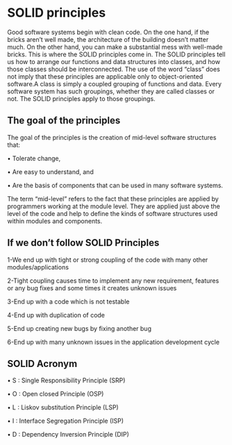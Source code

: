 # SOLID principles
Good software systems begin with clean code. On the one hand, if the bricks aren’t well made, the architecture of the building doesn’t matter much. On the other hand, you can make a substantial mess with well-made bricks. This is where the SOLID principles come in.
The SOLID principles tell us how to arrange our functions and data structures into classes, and how those classes should be interconnected. The use of the word “class” does not imply that these principles are applicable only to object-oriented software.A class is simply a coupled grouping of functions and data. Every software system has such groupings, whether they are called classes or not. The SOLID principles apply to those groupings.
## The goal of the principles
The goal of the principles is the creation of mid-level software structures that:

• Tolerate change,

• Are easy to understand, and

• Are the basis of components that can be used in many software systems.

The term “mid-level” refers to the fact that these principles are applied by programmers working at the module level. They are applied just above the level of the code and help to define the kinds of software structures used within modules and components.
## If we don’t follow SOLID Principles
1-We end up with tight or strong coupling of the code with many other modules/applications

2-Tight coupling causes time to implement any new requirement, features or any bug fixes and some times it creates unknown issues

3-End up with a code which is not testable

4-End up with duplication of code

5-End up creating new bugs by fixing another bug

6-End up with many unknown issues in the application development cycle

## SOLID Acronym
• S : Single Responsibility Principle (SRP) 

• O : Open closed Principle (OSP)

• L : Liskov substitution Principle (LSP)

• I : Interface Segregation Principle (ISP)

• D : Dependency Inversion Principle (DIP)

